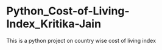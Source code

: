 # Python_Cost-of-Living-Index_Kritika-Jain
This is a python project on country wise cost of living index
